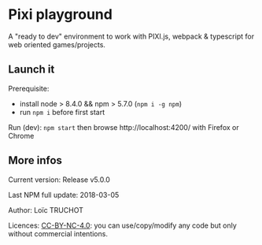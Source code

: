 # Pixi playground

A "ready to dev" environment to work with PIXI.js, webpack & typescript for web oriented games/projects.

## Launch it

Prerequisite:
* install node > 8.4.0 && npm > 5.7.0 (`npm i -g npm`)
* run `npm i` before first start

Run (dev): `npm start` then browse http://localhost:4200/ with Firefox or Chrome

## More infos

Current version: Release v5.0.0

Last NPM full update: 2018-03-05

Author: Loïc TRUCHOT

Licences: [CC-BY-NC-4.0](https://creativecommons.org/licenses/by-nc/4.0/): you can use/copy/modify any code but only without commercial intentions.
